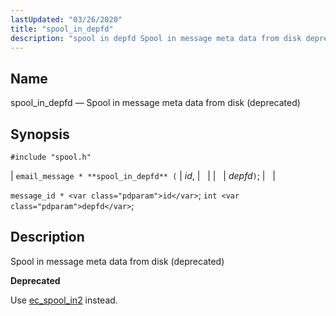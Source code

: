 ```yaml
---
lastUpdated: "03/26/2020"
title: "spool_in_depfd"
description: "spool in depfd Spool in message meta data from disk deprecated email message spool in depfd id depfd message id id int depfd Spool in message meta data from disk deprecated Use ec spool in 2 instead..."
---
```


<a name="apis.spool_in_depfd"></a> 
## Name

spool_in_depfd — Spool in message meta data from disk (deprecated)

## Synopsis

`#include "spool.h"`

| `email_message * **spool_in_depfd** (` | <var class="pdparam">id</var>, |   |
|   | <var class="pdparam">depfd</var>`)`; |   |

`message_id * <var class="pdparam">id</var>`;
`int <var class="pdparam">depfd</var>`;<a name="idp62662896"></a> 
## Description

Spool in message meta data from disk (deprecated)

**<a name="idp62664128"></a> Deprecated**

Use [ec_spool_in2](/momentum/3/3-api/apis-ec-spool-in-2) instead.